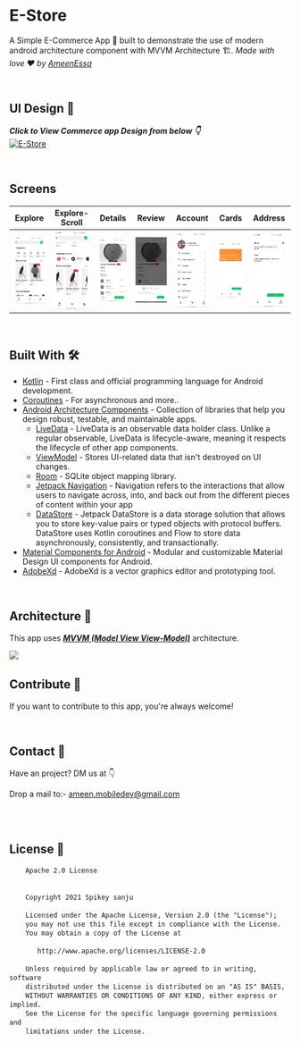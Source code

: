 # E-Store
A Simple E-Commerce App 📱 built to demonstrate the use of modern android architecture component with MVVM Architecture 🏗. *Made with love ❤️ by [AmeenEssa](https://github.com/AmeenAhmed1)*

<br />

## UI Design 🎨

***Click to View Commerce app Design from below 👇*** <br/>
[![E-Store](https://img.shields.io/badge/Desgin-AdobeXD-lightgrey)](https://www.behance.net/gallery/74658777/E-Commerce-UI-Kit-FREE)

<br />

## Screens
Explore | Explore-Scroll | Details | Review | Account | Cards | Address
--- | --- | --- | --- | --- | --- | ---
![](screens/explore.jpg) | ![](screens/explore2.jpg) | ![](screens/details.jpg) | ![](screens/review.jpg) | ![](screens/account.jpg) | ![](screens/cards.jpg) | ![](screens/address.jpg)
<br />


## Built With 🛠
- [Kotlin](https://kotlinlang.org/) - First class and official programming language for Android development.
- [Coroutines](https://kotlinlang.org/docs/reference/coroutines-overview.html) - For asynchronous and more..
- [Android Architecture Components](https://developer.android.com/topic/libraries/architecture) - Collection of libraries that help you design robust, testable, and maintainable apps.
  - [LiveData](https://developer.android.com/topic/libraries/architecture/livedata) - LiveData is an observable data holder class. Unlike a regular observable, LiveData is lifecycle-aware, meaning it respects the lifecycle of other app components.
  - [ViewModel](https://developer.android.com/topic/libraries/architecture/viewmodel) - Stores UI-related data that isn't destroyed on UI changes.
  - [Room](https://developer.android.com/topic/libraries/architecture/room) - SQLite object mapping library.
  - [Jetpack Navigation](https://developer.android.com/guide/navigation) - Navigation refers to the interactions that allow users to navigate across, into, and back out from the different pieces of content within your app
  - [DataStore](https://developer.android.com/topic/libraries/architecture/datastore) - Jetpack DataStore is a data storage solution that allows you to store key-value pairs or typed objects with protocol buffers. DataStore uses Kotlin coroutines and Flow to store data asynchronously, consistently, and transactionally.
- [Material Components for Android](https://github.com/material-components/material-components-android) - Modular and customizable Material Design UI components for Android.
- [AdobeXd](https://helpx.adobe.com/xd/get-started.html) - AdobeXd is a vector graphics editor and prototyping tool.

<br />

## Architecture 🗼
This app uses [***MVVM (Model View View-Model)***](https://developer.android.com/jetpack/docs/guide#recommended-app-arch) architecture.

![](https://github.com/TheCodeMonks/Notes-App/blob/master/screenshots/ANDROID%20ROOM%20DB%20DIAGRAM.jpg)

## Contribute 🤝
If you want to contribute to this app, you're always welcome!

<br>

## Contact 📩
Have an project? DM us at 👇

Drop a mail to:- ameen.mobiledev@gmail.com

<br>

<br />

## License 🔖
```
    Apache 2.0 License


    Copyright 2021 Spikey sanju

    Licensed under the Apache License, Version 2.0 (the "License");
    you may not use this file except in compliance with the License.
    You may obtain a copy of the License at

       http://www.apache.org/licenses/LICENSE-2.0

    Unless required by applicable law or agreed to in writing, software
    distributed under the License is distributed on an "AS IS" BASIS,
    WITHOUT WARRANTIES OR CONDITIONS OF ANY KIND, either express or implied.
    See the License for the specific language governing permissions and
    limitations under the License.

```